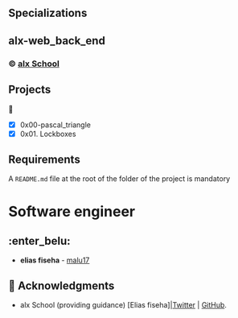  ## Specializations
## alx-web_back_end
### :copyright: **[alx School](https://www.alx.com/)**

## Projects
:open_file_folder:
* [x] 0x00-pascal_triangle
* [x] 0x01. Lockboxes

## Requirements
A ```README.md``` file at the root of the folder of the project is mandatory

# Software engineer
## :enter_belu: 
* **elias fiseha** - [malu17](https://github.com/malu17)

## :mega: Acknowledgments

* alx School (providing guidance)
[Elias fiseha]|[Twitter](https://twitter.com/eliasfiseha1) | [GitHub](https://github.com/malu17).
